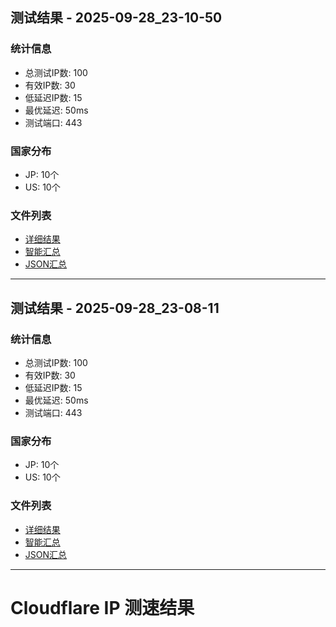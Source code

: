 
## 测试结果 - 2025-09-28_23-10-50

### 统计信息
- 总测试IP数: 100
- 有效IP数: 30
- 低延迟IP数: 15
- 最优延迟: 50ms
- 测试端口: 443

### 国家分布
- JP: 10个
- US: 10个

### 文件列表
- [详细结果](results/qualified_ips_2025-09-28_23-10-50.txt)
- [智能汇总](results/cf_smart_summary_2025-09-28_23-10-50.txt)
- [JSON汇总](results/summary_2025-09-28_23-10-50.json)

---


## 测试结果 - 2025-09-28_23-08-11

### 统计信息
- 总测试IP数: 100
- 有效IP数: 30
- 低延迟IP数: 15
- 最优延迟: 50ms
- 测试端口: 443

### 国家分布
- JP: 10个
- US: 10个

### 文件列表
- [详细结果](results/qualified_ips_2025-09-28_23-08-11.txt)
- [智能汇总](results/cf_smart_summary_2025-09-28_23-08-11.txt)
- [JSON汇总](results/summary_2025-09-28_23-08-11.json)

---

# Cloudflare IP 测速结果

